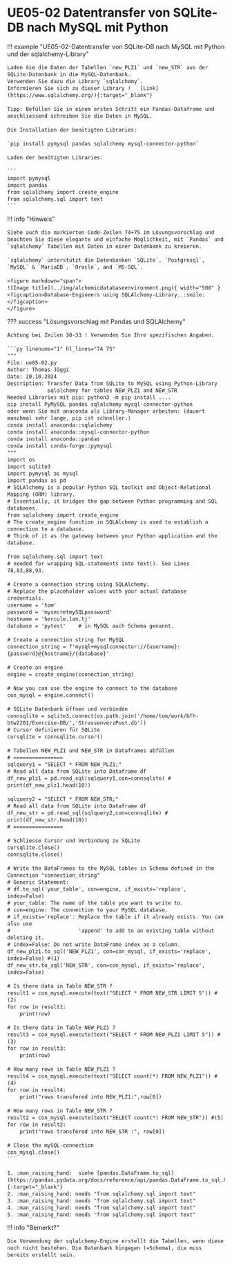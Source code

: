 # UE05-02 Datentransfer von SQLite-DB nach MySQL mit Python


!!! example "UE05-02-Datentransfer von SQLite-DB nach MySQL mit Python und der sqlalchemy-Library"

    Laden Sie die Daten der Tabellen `new_PLZ1` und `new_STR` aus der SQLite-Datenbank in die MySQL-Datenbank.
    Verwenden Sie dazu die Library `sqlalchemy`.
    Informieren Sie sich zu dieser Library !   [Link](https://www.sqlalchemy.org/){:target="_blank"}

    Tipp: Befüllen Sie in einem ersten Schritt ein Pandas-Dataframe und anschliessend schreiben Sie die Daten in MySQL.

    Die Installation der benötigten Libraries:
    
    `pip install pymysql pandas sqlalchemy mysql-connector-python`

    Laden der benötigten Libraries:
    
    ```
    import pymysql
    import pandas
    from sqlalchemy import create_engine
    from sqlalchemy.sql import text
    ```


!!! info "Hinweis"

    Siehe auch die markierten Code-Zeilen 74+75 im Lösungsvorschlag und beachten Sie diese elegante und einfache Möglichkeit, mit `Pandas` und `sqlalchemy` Tabellen mit Daten in einer Datenbank zu kreieren.

    `sqlalchemy` ünterstützt die Datenbanken `SQLite`, `Postgresql`, `MySQL` & `MariaDB`, `Oracle`, and `MS-SQL`. 

    <figure markdown="span">
    ![Image title](../img/alchemicdatabaseenvironment.png){ width="500" }
    <figcaption>Database-Engineers using SQLAlchemy-Library..:smile: </figcaption>
    </figure>

??? success "Lösungsvorschlag mit Pandas und SQLAlchemy"

    Achtung bei Zeilen 30-33 ! Verwenden Sie Ihre spezifischen Angaben.

    ```py linenums="1" hl_lines="74 75"
    """
    File: ue05-02.py
    Author: Thomas Jäggi
    Date: 20.10.2024
    Description: Transfer Data from SQLite to MySQL using Python-Library
                 sqlalchemy for tables NEW_PLZ1 and NEW_STR
    Needed Libraries mit pip: python3 -m pip install ....
    pip install PyMySQL pandas sqlalchemy mysql-connector-python
    oder wenn Sie mit anaconda als Library-Manager arbeiten: (dauert manchmal sehr lange, pip ist schneller.)
    conda install anaconda::sqlalchemy
    conda install anaconda::mysql-connector-python
    conda install anaconda::pandas
    conda install conda-forge::pymysql
    """
    import os
    import sqlite3
    import pymysql as mysql
    import pandas as pd
    # SQLAlchemy is a popular Python SQL toolkit and Object-Relational Mapping (ORM) library. 
    # Essentially, it bridges the gap between Python programming and SQL databases.
    from sqlalchemy import create_engine
    # The create_engine function in SQLAlchemy is used to establish a connection to a database. 
    # Think of it as the gateway between your Python application and the database.    

    from sqlalchemy.sql import text
    # needed for wrapping SQL-statements into text(). See Lines 78,83,88,93.    
    
    # Create a connection string using SQLAlchemy. 
    # Replace the placeholder values with your actual database credentials.
    username = 'tom'
    password = 'mysecretmySQLpassword'
    hostname = 'hercule.lan.tj'
    database = 'pytest'    # in MySQL auch Schema genannt.

    # Create a connection string for MySQL
    connection_string = f'mysql+mysqlconnector://{username}:{password}@{hostname}/{database}'    

    # Create an engine
    engine = create_engine(connection_string)    

    # Now you can use the engine to connect to the database
    con_mysql = engine.connect()    

    # SQLite Datenbank öffnen und verbinden
    connsqlite = sqlite3.connect(os.path.join('/home/tom/work/bfh-btw2201/Exercise-DB/','StrassenverzPost.db'))
    # Cursor definieren für SQLite
    cursqlite = connsqlite.cursor()     

    # Tabellen NEW_PLZ1 und NEW_STR in Dataframes abfüllen
    # ================
    sqlquery1 = "SELECT * FROM NEW_PLZ1;"
    # Read all data from SQLite into Dataframe df
    df_new_plz1 = pd.read_sql(sqlquery1,con=connsqlite) #
    print(df_new_plz1.head(10))    

    sqlquery2 = "SELECT * FROM NEW_STR;"
    # Read all data from SQLite into Dataframe df
    df_new_str = pd.read_sql(sqlquery2,con=connsqlite) #
    print(df_new_str.head(10))    
    # ================    

    # Schliesse Cursor und Verbindung zu SQLite
    cursqlite.close()
    connsqlite.close()    

    # Write the DataFrames to the MySQL tables in Schema defined in the Connection "connection_string"
    # Generic Statement:
    # df.to_sql('your_table', con=engine, if_exists='replace', index=False)
    # your_table: The name of the table you want to write to.
    # con=engine: The connection to your MySQL database.
    # if_exists='replace': Replace the table if it already exists. You can also use
    #                      'append' to add to an existing table without deleting it.
    # index=False: Do not write DataFrame index as a column.
    df_new_plz1.to_sql('NEW_PLZ1', con=con_mysql, if_exists='replace', index=False) #(1)
    df_new_str.to_sql('NEW_STR', con=con_mysql, if_exists='replace', index=False)    

    # Is there data in Table NEW_STR ?
    result1 = con_mysql.execute(text("SELECT * FROM NEW_STR LIMIT 5")) #(2)
    for row in result1:
        print(row)
        
    # Is there data in Table NEW_PLZ1 ?
    result3 = con_mysql.execute(text("SELECT * FROM NEW_PLZ1 LIMIT 5")) #(3)
    for row in result3:
        print(row)
        
    # How many rows in Table NEW_PLZ1 ?
    result4 = con_mysql.execute(text("SELECT count(*) FROM NEW_PLZ1")) #(4)
    for row in result4:
        print("rows transfered into NEW_PLZ1:",row[0])    

    # How many rows in Table NEW_STR ?
    result2 = con_mysql.execute(text("SELECT count(*) FROM NEW_STR")) #(5)
    for row in result2:
        print("rows transfered into NEW_STR :", row[0])    

    # Close the mySQL-connection
    con_mysql.close()
    ```

    1. :man_raising_hand:  siehe [pandas.DataFrame.to_sql](https://pandas.pydata.org/docs/reference/api/pandas.DataFrame.to_sql.html){:target="_blank"}
    2. :man_raising_hand: needs "from sqlalchemy.sql import text"
    3. :man_raising_hand: needs "from sqlalchemy.sql import text"
    4. :man_raising_hand: needs "from sqlalchemy.sql import text"
    5. :man_raising_hand: needs "from sqlalchemy.sql import text"



!!! info "Bemerkt?"

    Die Verwendung der sqlalchemy-Engine erstellt die Tabellen, wenn diese noch nicht bestehen. Die Datenbank hingegen (=Schema), die muss bereits erstellt sein. 